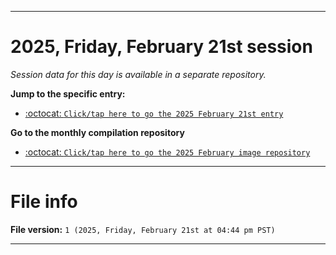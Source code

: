 
***

# 2025, Friday, February 21st session

_Session data for this day is available in a separate repository._

**Jump to the specific entry:**

- [:octocat: `Click/tap here to go the 2025 February 21st entry`](https://github.com/seanpm2001/SeansLifeArchive_Images_ModernSmurfsVillage_Y2025_V2/tree/SeansLifeArchive_ModernSmurfsVillage_Y2025_V2_Main-dev/2025/02_February/21/)

**Go to the monthly compilation repository**

- [:octocat: `Click/tap here to go the 2025 February image repository`](https://github.com/seanpm2001/SeansLifeArchive_Images_ModernSmurfsVillage_Y2025_V2/)

***

# File info

**File version:** `1 (2025, Friday, February 21st at 04:44 pm PST)`

***
